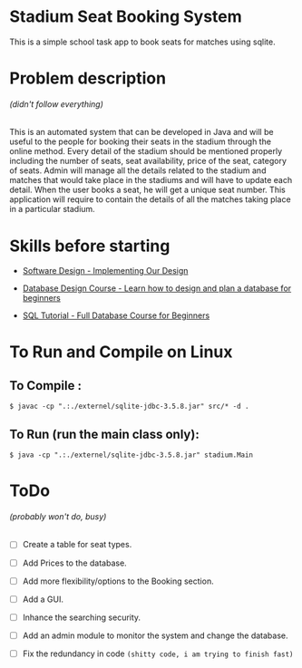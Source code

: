# Stadium Seat Booking System

This is a simple school task app to book seats for matches using sqlite.


# Problem description 
###### (didn't follow everything)

This is an automated system that can be developed in Java and will be
useful to the people for booking their seats in the stadium through the
online method. Every detail of the stadium should be mentioned
properly including the number of seats, seat availability, price of the seat,
category of seats.
Admin will manage all the details related to the stadium and matches
that would take place in the stadiums and will have to update each detail.
When the user books a seat, he will get a unique seat number.
This application will require to contain the details of all the matches
taking place in a particular stadium.


# Skills before starting

* [Software Design - Implementing Our Design](https://www.youtube.com/watch?v=6thjSbJcoUc)

* [Database Design Course - Learn how to design and plan a database for beginners](https://www.youtube.com/watch?v=ztHopE5Wnpc)

* [SQL Tutorial - Full Database Course for Beginners](https://www.youtube.com/watch?v=HXV3zeQKqGY)

# To Run and Compile on Linux
  ## To Compile :

	$ javac -cp ".:./externel/sqlite-jdbc-3.5.8.jar" src/* -d .

  ## To Run (run the main class only):

	$ java -cp ".:./externel/sqlite-jdbc-3.5.8.jar" stadium.Main



# ToDo 
###### (probably won't do, busy)

- [ ] Create a table for seat types.
- [ ] Add Prices to the database.
- [ ] Add more flexibility/options to the Booking section. 
- [ ] Add a GUI.
- [ ] Inhance the searching security.
- [ ] Add an admin module to monitor the system and change the database.
- [ ] Fix the redundancy in code ```(shitty code, i am trying to finish fast)```
 
